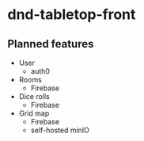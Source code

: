 # dnd-tabletop-front

## Planned features

- User
  - auth0 
- Rooms
  - Firebase
- Dice rolls
  - Firebase
- Grid map
  - Firebase
  - self-hosted minIO
